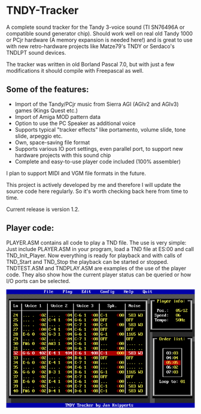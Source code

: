 # TNDY-Tracker
A complete sound tracker for the Tandy 3-voice sound (TI SN76496A or compatible sound generator chip).
Should work well on real old Tandy 1000 or PCjr hardware (A memory expansion is needed here!) and is great to use with
new retro-hardware projects like Matze79's TNDY or Serdaco's TNDLPT sound devices. 

The tracker was written in old Borland Pascal 7.0, but with just a few modifications it should compile with Freepascal as well.

## Some of the features:
- Import of the Tandy/PCjr music from Sierra AGI (AGIv2 and AGIv3) games (Kings Quest etc.)
- Import of Amiga MOD pattern data
- Option to use the PC Speaker as additional voice 
- Supports typical "tracker effects" like portamento, volume slide, tone slide, arpeggio etc.
- Own, space-saving file format
- Supports various IO port settings, even parallel port, to support new hardware projects with this sound chip
- Complete and easy-to-use player code included (100% assembler)

I plan to support MIDI and VGM file formats in the future. 

This project is actively developed by me and therefore I will update the source code here regularly.
So it's worth checking back here from time to time.

Current release is version 1.2.

## Player code:
PLAYER.ASM contains all code to play a TND file. The use is very simple: Just include PLAYER.ASM in your program, 
load a TND file at ES:00 and call TND_Init_Player.
Now everything is ready for playback and with calls of TND_Start and TND_Stop the playback can be started or stopped.
TNDTEST.ASM and TNDPLAY.ASM are examples of the use of the player code. They also show how the current player status 
can be queried or how I/O ports can be selected.

![Alt text](https://github.com/JKnipperts/TNDY-Tracker/blob/master/images/TNDY_playing_ptn.png?raw=true "Title")
